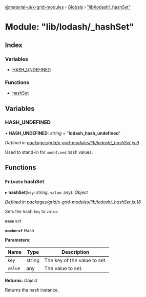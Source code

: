 [@material-ui/x-grid-modules](../README.md) › [Globals](../globals.md) › ["lib/lodash/_hashSet"](_lib_lodash__hashset_.md)

# Module: "lib/lodash/_hashSet"

## Index

### Variables

* [HASH_UNDEFINED](_lib_lodash__hashset_.md#hash_undefined)

### Functions

* [hashSet](_lib_lodash__hashset_.md#private-hashset)

## Variables

###  HASH_UNDEFINED

• **HASH_UNDEFINED**: *string* = "__lodash_hash_undefined__"

*Defined in [packages/grid/x-grid-modules/lib/lodash/_hashSet.js:6](https://github.com/mui-org/material-ui-x/blob/a679779/packages/grid/x-grid-modules/lib/lodash/_hashSet.js#L6)*

Used to stand-in for `undefined` hash values.

## Functions

### `Private` hashSet

▸ **hashSet**(`key`: string, `value`: any): *Object*

*Defined in [packages/grid/x-grid-modules/lib/lodash/_hashSet.js:18](https://github.com/mui-org/material-ui-x/blob/a679779/packages/grid/x-grid-modules/lib/lodash/_hashSet.js#L18)*

Sets the hash `key` to `value`.

**`name`** set

**`memberof`** Hash

**Parameters:**

Name | Type | Description |
------ | ------ | ------ |
`key` | string | The key of the value to set. |
`value` | any | The value to set. |

**Returns:** *Object*

Returns the hash instance.
